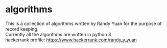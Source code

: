 # algorithms
This is a collection of algorithms written by Randy Yuan for the purpose of record keeping.  
Currently all the algorithms are written in python 3  
hackerrank profile: https://www.hackerrank.com/randy_y_yuan